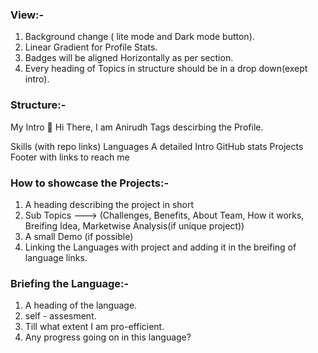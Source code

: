 
### View:-
1. Background change ( lite mode and Dark mode button).
2. Linear Gradient for Profile Stats.
3. Badges will be aligned Horizontally as per section.
4. Every heading of Topics in structure should be in a drop down(exept intro).
### Structure:-
My Intro
      👋 Hi There, I am Anirudh
      Tags descirbing the Profile.
      
Skills (with repo links)
Languages
A detailed Intro
GitHub stats
Projects
Footer with links to reach me


### How to showcase the Projects:-
1.  A heading describing the project in short
2.  Sub Topics ---> (Challenges, Benefits, About Team, How it works, Breifing Idea, Marketwise Analysis(if unique project))
3.  A small Demo (if possible)
4.  Linking the Languages with project and adding it in the breifing of language links.

### Briefing the Language:-
1. A heading of the language.
2. self - assesment.
3. Till what extent I am pro-efficient.
4. Any progress going on in this language?
